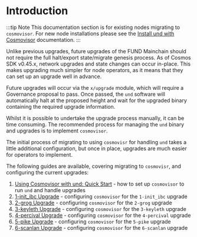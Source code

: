 # Introduction

:::tip Note
This documentation section is for existing nodes migrating to `cosmovisor`. For new node installations please
see the [Install und with Cosmovisor](../software/cosmovisor/install_und_with_cosmovisor.md) 
documentation.
:::

Unlike previous upgrades, future upgrades of the FUND Mainchain should not require the full halt/export state/migrate
genesis process. As of Cosmos SDK v0.45.x, network upgrades and state changes can occur in-place. This makes
upgrading much simpler for node operators, as it means that they can set up an upgrade well in advance.

Future upgrades will occur via the `x/upgrade` module, which will require a Governance proposal to pass. Once passed,
the `und` software will automatically halt at the proposed height and wait for the upgraded binary containing the
required upgrade information.

Whilst it is possible to undertake the upgrade process manually, it can be time consuming. The recommended process for
managing the `und` binary and upgrades is to implement `cosmovisor`.

The initial process of migrating to using `cosmovisr` for handling `und` takes a little additional configuration, but 
once in place, upgrades are much easier for operators to implement.

The following guides are available, covering migrating to `cosmovisr`, and configuring the current upgrades:

1. [Using Cosmovisor with und: Quick Start](cosmovisor.md) - how to set up `cosmovisor` to run `und` and handle upgrades
2. [1-init_ibc Upgrade](1-init_ibc_upgrade.md) - configuring `cosmovisor` for the `1-init_ibc` upgrade
3. [2-grog Upgrade](2-grog_upgrade.md) - configuring `cosmovisor` for the `2-grog` upgrade
4. [3-keyleth Upgrade](3-keyleth_upgrade.md) - configuring `cosmovisor` for the `3-keyleth` upgrade
5. [4-percival Upgrade](4-percival_upgrade.md) - configuring `cosmovisor` for the `4-percival` upgrade
6. [5-pike Upgrade](5-pike_upgrade.md) - configuring `cosmovisor` for the `5-pike` upgrade
7. [6-scanlan Upgrade](6-scanlan_upgrade.md) - configuring `cosmovisor` for the `6-scanlan` upgrade
